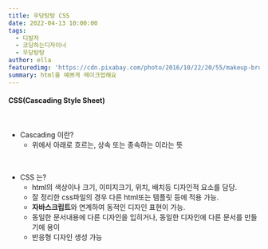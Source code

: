 ```yaml
---
title: 우당탕탕 CSS
date: 2022-04-13 10:00:00
tags:
  - 디발자
  - 코딩하는디자이너
  - 우당탕탕
author: ella
featuredimg: 'https://cdn.pixabay.com/photo/2016/10/22/20/55/makeup-brushes-1761648_1280.jpg'
summary: html을 예쁘게 메이크업해요
---
```


#### **CSS(Cascading Style Sheet)**

<br>

- Cascading 이란?
  - 위에서 아래로 흐르는, 상속 또는 종속하는 이라는 뜻

<br>

- CSS 는?
  - html의 색상이나 크기, 이미지크기, 위치, 배치등 디자인적 요소를 담당.
  - 잘 정리한 css파일의 경우 다른 html또는 템플릿 등에 적용 가능.
  - **자바스크립트**와 연계하여 동적인 디자인 표현이 가능.
  - 동일한 문서내용에 다른 디자인을 입히거나, 동일한 디자인에 다른 문서를 만들기에 용이
  - 반응형 디자인 생성 가능
